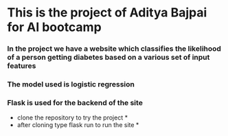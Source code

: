 # This is the project of Aditya Bajpai for AI bootcamp


### In the project we have a website which classifies the likelihood of a person getting diabetes based on a various set of input features

### The model used is logistic regression

### Flask is used for the backend of the site


* clone the repository to try the project *
* after cloning type flask run to run the site *
